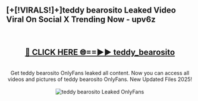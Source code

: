 <h2>[+[!VIRALS!]+]teddy bearosito Leaked Video Viral On Social X Trending Now - upv6z</h2>
<br>
<div align="center">
<h2><a href="https://libra.edu.pl?teddy_bearosito" rel="nofollow">🔴 CLICK HERE 🌐==►► teddy_bearosito</a></h2>
<br>
Get teddy bearosito OnlyFans leaked all content. Now you can access all videos and pictures of teddy bearosito OnlyFans. New Updated Files 2025!
<br>
<br>
<a href="https://libra.edu.pl?teddy_bearosito" rel="nofollow" data-target="animated-image.originalLink"><img src="https://i.ibb.co.com/WyWwxjT/player-gif2.gif" alt="teddy bearosito Leaked OnlyFans" style="max-width: 100%; display: inline-block;" data-target="animated-image.originalImage"></a>
</div>
<br>